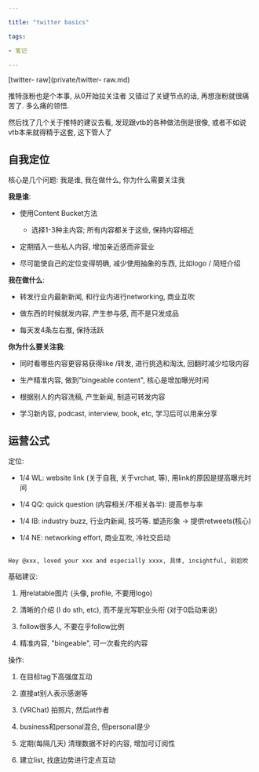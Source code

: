 ```yaml
---

title: "twitter basics"

tags:

- 笔记

---
```




[twitter- raw](private/twitter- raw.md)



推特涨粉也是个本事, 从0开始拉关注者 又错过了关键节点的话, 再想涨粉就很痛苦了. 多么痛的领悟.



然后找了几个关于推特的建议去看, 发现跟vtb的各种做法倒是很像, 或者不如说vtb本来就得精于这套, 这下管人了





## 自我定位



核心是几个问题: 我是谁, 我在做什么, 你为什么需要关注我



**我是谁**:

- 使用Content Bucket方法

	- 选择1-3种主内容; 所有内容都关于这些, 保持内容相近

- 定期插入一些私人内容, 增加亲近感而非营业

- 尽可能使自己的定位变得明确, 减少使用抽象的东西, 比如logo / 简短介绍





**我在做什么**:

- 转发行业内最新新闻, 和行业内进行networking, 商业互吹

- 做东西的时候就发内容, 产生参与感, 而不是只发成品

- 每天发4条左右推, 保持活跃



**你为什么要关注我**:

- 同时看哪些内容更容易获得like /转发, 进行挑选和淘汰, 回翻时减少垃圾内容

- 生产精准内容, 做到"bingeable content", 核心是增加曝光时间

- 根据别人的内容洗稿, 产生新闻, 制造可转发内容

- 学习新内容, podcast, interview, book, etc, 学习后可以用来分享







## 运营公式





定位:

- 1/4 WL: website link (关于自我, 关于vrchat, 等), 用link的原因是提高曝光时间

- 1/4 QQ: quick question (内容相关/不相关各半): 提高参与率

- 1/4 IB: industry buzz, 行业内新闻, 技巧等. 塑造形象 -> 提供retweets(核心)

- 1/4 NE: networking effort, 商业互吹, 冷社交启动

```

Hey @xxx, loved your xxx and especially xxxx, 具体, insightful, 别尬吹

```



基础建议:

1. 用relatable图片 (头像, profile, 不要用logo)

2. 清晰的介绍 (I do sth, etc), 而不是光写职业头衔 (对于0启动来说)

3. follow很多人, 不要在乎follow比例

4. 精准内容, "bingeable", 可一次看完的内容





操作:

1. 在目标tag下高强度互动

2. 直接at别人表示感谢等

3. (VRChat) 拍照片, 然后at作者

4. business和personal混合, 但personal是少

5. 定期(每隔几天) 清理数据不好的内容, 增加可订阅性

6. 建立list, 找底边势进行定点互动
